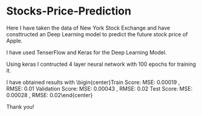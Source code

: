 # Stocks-Price-Prediction

Here I have taken the data of New York Stock Exchange and have consttructed an Deep Learning model to predict the future stock price of Apple.

I have used TenserFlow and Keras for the Deep Learning Model.

Using keras I contructed 4 layer neural network with 100 epochs for training it.

I have obtained results with
\bigin{center}Train Score:
MSE: 0.00019 , RMSE: 0.01
Validation Score:
MSE: 0.00043 , RMSE: 0.02
Test Score:
MSE: 0.00028 , RMSE: 0.02\end{center}

Thank you!
